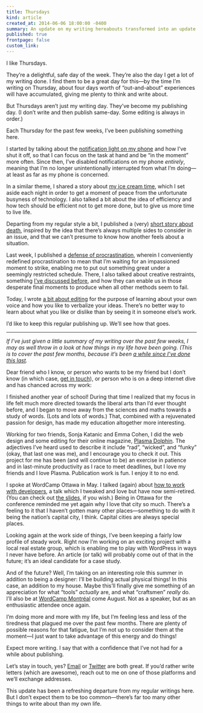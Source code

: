 ```yaml
---
title: Thursdays
kind: article
created_at: 2014-06-06 18:00:00 -0400
summary: An update on my writing hereabouts transformed into an update on my life. A bit self-indulgent.
published: true
frontpage: false
custom_link: 
---
```


I like Thursdays.

They’re a delightful, safe day of the week. They’re also the day I get a lot of my writing done. I find them to be a great day for this—by the time I’m writing on Thursday, about four days worth of “out-and-about” experiences will have accumulated, giving me plenty to think and write about.

But Thursdays aren’t just my writing day. They’ve become my publishing day. (I don’t write and then publish same-day. Some editing is always in order.)

Each Thursday for the past few weeks, I’ve been publishing something here.

I started by talking about the [notification light on my phone](/articles/notification-lights/) and how I’ve shut it off, so that I can focus on the task at hand and be “in the moment” more often. Since then, I’ve disabled notifications on my phone *entirely*, meaning that I’m no longer unintentionally interrupted from what I’m doing—at least as far as my phone is concerned.

In a similar theme, I shared a story about [my ice cream time](/articles/ice-cream-time/), which I set aside each night in order to get a moment of peace from the unfortunate busyness of technology. I also talked a bit about the idea of efficiency and how tech should be efficient not to get more done, but to give us more time to live life.

Departing from my regular style a bit, I published a (very) [short story about death](/articles/on-struggling-and-death/), inspired by the idea that there’s always multiple sides to consider in an issue, and that we can’t presume to know how another feels about a situation.

Last week, I published a [defense of procrastination](/articles/passion-not-pressure/), wherein I conveniently redefined procrastination to mean that I’m waiting for an impassioned moment to strike, enabling me to put out something great under a seemingly restricted schedule. There, I also talked about creative restraints, something [I’ve discussed before](/articles/design-with-constraints/), and how they can enable us in those desperate final moments to produce when all other methods seem to fail.

Today, I wrote [a bit about editing](/articles/edit-your-own-voice/) for the purpose of learning about your own voice and how you like to verbalize your ideas. There’s no better way to learn about what you like or dislike than by seeing it in someone else’s work.

I’d like to keep this regular publishing up. We’ll see how that goes.

***

*If I’ve just given a little summary of my writing over the past few weeks, I may as well throw in a look at how things in my life have been going. (This is to cover the past few months, because it’s been [a while since I’ve done this last](/articles/september-2013/).*

Dear friend who I know, or person who wants to be my friend but I don’t know (in which case, [get in touch](mailto:lucas@lucascherkewski.com)), or person who is on a deep internet dive and has chanced across my work:

I finished another year of school! During that time I realized that my focus in life felt much more directed towards the liberal arts than I’d ever thought before, and I began to move away from the sciences and maths towards a study of words. (Lots and lots of words.) That, combined with a rejuvenated passion for design, has made my education altogether more interesting.

Working for two friends, Sonja Katanic and Emma Cohen, I did the web design and some editing for their online magazine, [Plasma Dolphin](http://plasmadolphin.com/). The adjectives I’ve heard used to describe it include “rad”, “wicked”, and “funky” (okay, that last one was me), and I encourage you to check it out. This project for me has been (and will continue to be) an exercise in patience and in last-minute productivity as I race to meet deadlines, but I love my friends and I love Plasma. Publication work is fun. I enjoy it to no end.

I spoke at WordCamp Ottawa in May. I talked (again) about [how to work with developers](http://2014.ottawa.wordcamp.org/sessions/#post-850416), a talk which I tweaked and love but have now semi-retired. (You can check out [the slides](https://speakerdeck.com/lchski/be-the-perfect-client-round-2), if you wish.) Being in Ottawa for the conference reminded me yet again why I love that city so much. There’s a feeling to it that I haven’t gotten many other places—something to do with it being the nation’s capital city, I think. Capital cities are always special places.

Looking again at the work side of things, I’ve been keeping a fairly low profile of steady work. Right now I’m working on an exciting project with a local real estate group, which is enabling me to play with WordPress in ways I never have before. An article (or talk) will probably come out of that in the future; it’s an ideal candidate for a case study.

And of the future? Well, I’m taking on an interesting role this summer in addition to being a designer: I’ll be building actual physical things! In this case, an addition to my house. Maybe this’ll finally give me something of an appreciation for what “tools” *actually* are, and what “craftsmen” *really* do. I’ll also be at [WordCamp Montréal](http://2014.montreal.wordcamp.org/) come August. Not as a speaker, but as an enthusiastic attendee once again.

I’m doing more and more with my life, but I’m feeling less and less of the tiredness that plagued me over the past few months. There are plenty of possible reasons for that fatigue, but I’m not up to consider them at the moment—I just want to take advantage of this energy and do things!

Expect more writing. I say that with a confidence that I’ve not had for a while about publishing.

Let’s stay in touch, yes? [Email](mailto:lucas@lucascherkewski.com) or [Twitter](https://twitter.com/lchski) are both great. If you’d rather write letters (which are awesome), reach out to me on one of those platforms and we’ll exchange addresses.

This update has been a refreshing departure from my regular writings here. But I don’t expect them to be too common—there’s far too many other things to write about than my own life.